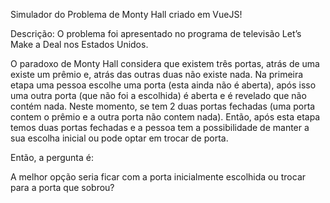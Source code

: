 Simulador do Problema de Monty Hall criado em VueJS!

Descrição:
O problema foi apresentado no programa de televisão Let’s Make a Deal nos Estados Unidos.

O paradoxo de Monty Hall considera que existem três portas, atrás de uma existe um prêmio e, atrás das outras duas não existe nada. Na primeira etapa uma pessoa escolhe uma porta (esta ainda não é aberta), após isso uma outra porta (que não foi a escolhida) é aberta e é revelado que não contém nada. Neste momento, se tem 2 duas portas fechadas (uma porta contem o prêmio e a outra porta não contem nada). Então, após esta etapa temos duas portas fechadas e a pessoa tem a possibilidade de manter a sua escolha inicial ou pode optar em trocar de porta.

Então, a pergunta é:

A melhor opção seria ficar com a porta inicialmente escolhida ou trocar para a porta que sobrou?
